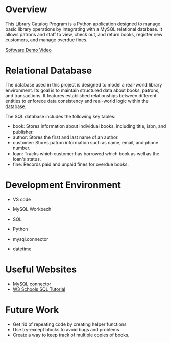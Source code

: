 # Overview

This Library Catalog Program is a Python application designed to manage basic library operations by integrating with a MySQL relational database. It allows patrons and staff to view, check out, and return books, register new customers, and manage overdue fines. 


[Software Demo Video](https://www.youtube.com/watch?v=YMQRX7XTKFM)

# Relational Database

The database used in this project is designed to model a real-world library environment. Its goal is to maintain structured data about books, patrons, and transactions. It features established relationships between different entities to enforece data consistency and real-world logic within the database.

The SQL database includes the following key tables:
- book: Stores information about individual books, including title, isbn, and publisher.
- author: Stores the first and last name of an author.
- customer: Stores patron information such as name, email, and phone number.
- loan: Tracks which customer has borrowed which book as well as the loan's status.
- fine: Records paid and unpaid fines for overdue books.

# Development Environment

- VS code
- MySQL Workbech

- SQL
- Python

- mysql.connector
- datetime

# Useful Websites

- [MySQL connector](https://pypi.org/project/mysql-connector-python/)
- [W3 Schools SQL Tutorial](https://www.w3schools.com/sql/)

# Future Work

- Get rid of repeating code by creating helper functions
- Use try-except blocks to avoid bugs and problems
- Create a way to keep track of multiple copies of books.